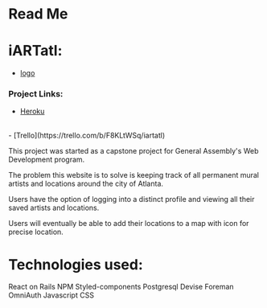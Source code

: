 # Read Me

# iARTatl:

- [logo](https://imgur.com/a/6muT6)

### Project Links:

- [Heroku](https://iartatl.herokuapp.com/)
<br/>
- [Trello](https://trello.com/b/F8KLtWSq/iartatl)

This project was started as a capstone project for General Assembly's Web Development program.  

The problem this website is to solve is keeping track of all permanent mural artists and locations around the city of Atlanta.

Users have the option of logging into a distinct profile and viewing all their saved artists and locations.  

Users will eventually be able to add their locations to a map with icon for precise location.  

# Technologies used:

React on Rails 
NPM
Styled-components
Postgresql
Devise
Foreman
OmniAuth
Javascript
CSS